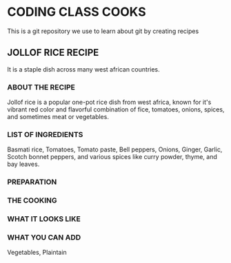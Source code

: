 # CODING CLASS COOKS

This is a git repository we use to learn about git by creating recipes

## JOLLOF RICE RECIPE
It is a staple dish across many west african countries.
### ABOUT THE RECIPE
Jollof rice is a popular one-pot rice dish from west africa, known for it's vibrant red color and flavorful combination of fice, tomatoes, onions, spices, and sometimes meat or vegetables.
### LIST OF INGREDIENTS
Basmati rice, Tomatoes, Tomato paste, Bell peppers, Onions, Ginger, Garlic, Scotch bonnet peppers, and various spices like curry powder, thyme, and bay leaves.
### PREPARATION

### THE COOKING

### WHAT IT LOOKS LIKE

### WHAT YOU CAN ADD
Vegetables, Plaintain